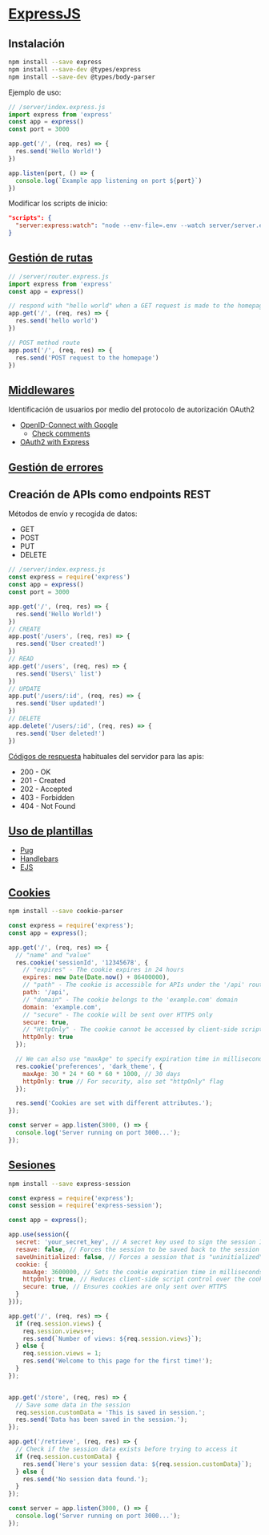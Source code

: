 # [ExpressJS](https://developer.mozilla.org/en-US/docs/Learn_web_development/Extensions/Server-side/Express_Nodejs)

## Instalación

```bash
npm install --save express
npm install --save-dev @types/express
npm install --save-dev @types/body-parser
```

Ejemplo de uso:

```js
// /server/index.express.js
import express from 'express'
const app = express()
const port = 3000

app.get('/', (req, res) => {
  res.send('Hello World!')
})

app.listen(port, () => {
  console.log(`Example app listening on port ${port}`)
})
```

Modificar los scripts de inicio:

```json
"scripts": {
  "server:express:watch": "node --env-file=.env --watch server/server.express.js"
}
```

## [Gestión de rutas](https://expressjs.com/en/guide/routing.html)

```js
// /server/router.express.js
import express from 'express'
const app = express()

// respond with "hello world" when a GET request is made to the homepage
app.get('/', (req, res) => {
  res.send('hello world')
})

// POST method route
app.post('/', (req, res) => {
  res.send('POST request to the homepage')
})
```

## [Middlewares](https://expressjs.com/en/guide/writing-middleware.html)

Identificación de usuarios por medio del protocolo de autorización OAuth2

* [OpenID-Connect with Google](https://permify.co/post/oauth-20-implementation-nodejs-expressjs/)
  * [Check comments](https://www.reddit.com/r/node/comments/1aervdx/oauth_20_implementation_in_nodejs_express/)
* [OAuth2 with Express](https://merlino.agency/blog/step-by-step-how-to-implement-oauth2-server-in-expressjs)

## [Gestión de errores](https://expressjs.com/en/guide/error-handling.html)

## Creación de APIs como endpoints REST

Métodos de envío y recogida de datos:

* GET
* POST
* PUT
* DELETE

```js
// /server/index.express.js
const express = require('express')
const app = express()
const port = 3000

app.get('/', (req, res) => {
  res.send('Hello World!')
})
// CREATE
app.post('/users', (req, res) => {
  res.send('User created!')
})
// READ
app.get('/users', (req, res) => {
  res.send('Users\' list')
})
// UPDATE
app.put('/users/:id', (req, res) => {
  res.send('User updated!')
})
// DELETE
app.delete('/users/:id', (req, res) => {
  res.send('User deleted!')
})
```

[Códigos de respuesta](https://es.wikipedia.org/wiki/Anexo:C%C3%B3digos_de_estado_HTTP) habituales del servidor para las apis:

* 200 - OK
* 201 - Created
* 202 - Accepted
* 403 - Forbidden
* 404 - Not Found

## [Uso de plantillas](https://expressjs.com/en/guide/using-template-engines.html)

* [Pug](https://www.npmjs.com/package/pug)
* [Handlebars](https://www.npmjs.com/package/handlebars)
* [EJS](https://www.npmjs.com/package/ejs)

## [Cookies](https://expressjs.com/resources/middleware/cookie-parser.html)

```bash
npm install --save cookie-parser
```

```js
const express = require('express');
const app = express();

app.get('/', (req, res) => {
  // "name" and "value"
  res.cookie('sessionId', '12345678', {
    // "expires" - The cookie expires in 24 hours
    expires: new Date(Date.now() + 86400000),
    // "path" - The cookie is accessible for APIs under the '/api' route
    path: '/api',
    // "domain" - The cookie belongs to the 'example.com' domain
    domain: 'example.com',
    // "secure" - The cookie will be sent over HTTPS only
    secure: true,
    // "HttpOnly" - The cookie cannot be accessed by client-side scripts
    httpOnly: true
  });

  // We can also use "maxAge" to specify expiration time in milliseconds
  res.cookie('preferences', 'dark_theme', {
    maxAge: 30 * 24 * 60 * 60 * 1000, // 30 days
    httpOnly: true // For security, also set "httpOnly" flag
  });

  res.send('Cookies are set with different attributes.');
});

const server = app.listen(3000, () => {
  console.log('Server running on port 3000...');
});
```

## [Sesiones](https://expressjs.com/en/resources/middleware/session.html)

```bash
npm install --save express-session
```

```js
const express = require('express');
const session = require('express-session');

const app = express();

app.use(session({
  secret: 'your_secret_key', // A secret key used to sign the session ID cookie
  resave: false, // Forces the session to be saved back to the session store
  saveUninitialized: false, // Forces a session that is "uninitialized" to be saved to the store
  cookie: {
    maxAge: 3600000, // Sets the cookie expiration time in milliseconds (1 hour here)
    httpOnly: true, // Reduces client-side script control over the cookie
    secure: true, // Ensures cookies are only sent over HTTPS
  }
}));

app.get('/', (req, res) => {
  if (req.session.views) {
    req.session.views++;
    res.send(`Number of views: ${req.session.views}`);
  } else {
    req.session.views = 1;
    res.send('Welcome to this page for the first time!');
  }
});


app.get('/store', (req, res) => {
  // Save some data in the session
  req.session.customData = 'This is saved in session.';
  res.send('Data has been saved in the session.');
});

app.get('/retrieve', (req, res) => {
  // Check if the session data exists before trying to access it
  if (req.session.customData) {
    res.send(`Here's your session data: ${req.session.customData}`);
  } else {
    res.send('No session data found.');
  }
});

const server = app.listen(3000, () => {
  console.log('Server running on port 3000...');
});
```
